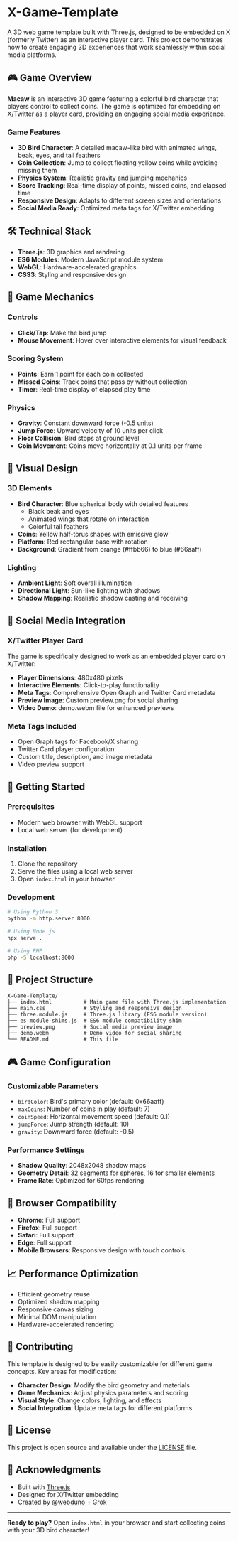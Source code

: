 # X-Game-Template

A 3D web game template built with Three.js, designed to be embedded on X (formerly Twitter) as an interactive player card. This project demonstrates how to create engaging 3D experiences that work seamlessly within social media platforms.

## 🎮 Game Overview

**Macaw** is an interactive 3D game featuring a colorful bird character that players control to collect coins. The game is optimized for embedding on X/Twitter as a player card, providing an engaging social media experience.

### Game Features

- **3D Bird Character**: A detailed macaw-like bird with animated wings, beak, eyes, and tail feathers
- **Coin Collection**: Jump to collect floating yellow coins while avoiding missing them
- **Physics System**: Realistic gravity and jumping mechanics
- **Score Tracking**: Real-time display of points, missed coins, and elapsed time
- **Responsive Design**: Adapts to different screen sizes and orientations
- **Social Media Ready**: Optimized meta tags for X/Twitter embedding

## 🛠️ Technical Stack

- **Three.js**: 3D graphics and rendering
- **ES6 Modules**: Modern JavaScript module system
- **WebGL**: Hardware-accelerated graphics
- **CSS3**: Styling and responsive design

## 🎯 Game Mechanics

### Controls
- **Click/Tap**: Make the bird jump
- **Mouse Movement**: Hover over interactive elements for visual feedback

### Scoring System
- **Points**: Earn 1 point for each coin collected
- **Missed Coins**: Track coins that pass by without collection
- **Timer**: Real-time display of elapsed play time

### Physics
- **Gravity**: Constant downward force (-0.5 units)
- **Jump Force**: Upward velocity of 10 units per click
- **Floor Collision**: Bird stops at ground level
- **Coin Movement**: Coins move horizontally at 0.1 units per frame

## 🎨 Visual Design

### 3D Elements
- **Bird Character**: Blue spherical body with detailed features
  - Black beak and eyes
  - Animated wings that rotate on interaction
  - Colorful tail feathers
- **Coins**: Yellow half-torus shapes with emissive glow
- **Platform**: Red rectangular base with rotation
- **Background**: Gradient from orange (#ffbb66) to blue (#66aaff)

### Lighting
- **Ambient Light**: Soft overall illumination
- **Directional Light**: Sun-like lighting with shadows
- **Shadow Mapping**: Realistic shadow casting and receiving

## 📱 Social Media Integration

### X/Twitter Player Card
The game is specifically designed to work as an embedded player card on X/Twitter:

- **Player Dimensions**: 480x480 pixels
- **Interactive Elements**: Click-to-play functionality
- **Meta Tags**: Comprehensive Open Graph and Twitter Card metadata
- **Preview Image**: Custom preview.png for social sharing
- **Video Demo**: demo.webm file for enhanced previews

### Meta Tags Included
- Open Graph tags for Facebook/X sharing
- Twitter Card player configuration
- Custom title, description, and image metadata
- Video preview support

## 🚀 Getting Started

### Prerequisites
- Modern web browser with WebGL support
- Local web server (for development)

### Installation
1. Clone the repository
2. Serve the files using a local web server
3. Open `index.html` in your browser

### Development
```bash
# Using Python 3
python -m http.server 8000

# Using Node.js
npx serve .

# Using PHP
php -S localhost:8000
```

## 📁 Project Structure

```
X-Game-Template/
├── index.html          # Main game file with Three.js implementation
├── main.css            # Styling and responsive design
├── three.module.js     # Three.js library (ES6 module version)
├── es-module-shims.js  # ES6 module compatibility shim
├── preview.png         # Social media preview image
├── demo.webm           # Demo video for social sharing
└── README.md           # This file
```

## 🎮 Game Configuration

### Customizable Parameters
- `birdColor`: Bird's primary color (default: 0x66aaff)
- `maxCoins`: Number of coins in play (default: 7)
- `coinSpeed`: Horizontal movement speed (default: 0.1)
- `jumpForce`: Jump strength (default: 10)
- `gravity`: Downward force (default: -0.5)

### Performance Settings
- **Shadow Quality**: 2048x2048 shadow maps
- **Geometry Detail**: 32 segments for spheres, 16 for smaller elements
- **Frame Rate**: Optimized for 60fps rendering

## 🔧 Browser Compatibility

- **Chrome**: Full support
- **Firefox**: Full support
- **Safari**: Full support
- **Edge**: Full support
- **Mobile Browsers**: Responsive design with touch controls

## 📈 Performance Optimization

- Efficient geometry reuse
- Optimized shadow mapping
- Responsive canvas sizing
- Minimal DOM manipulation
- Hardware-accelerated rendering

## 🤝 Contributing

This template is designed to be easily customizable for different game concepts. Key areas for modification:

- **Character Design**: Modify the bird geometry and materials
- **Game Mechanics**: Adjust physics parameters and scoring
- **Visual Style**: Change colors, lighting, and effects
- **Social Integration**: Update meta tags for different platforms

## 📄 License

This project is open source and available under the [LICENSE](LICENSE) file.

## 🙏 Acknowledgments

- Built with [Three.js](https://threejs.org/)
- Designed for X/Twitter embedding
- Created by [@webduno](https://x.com/webduno) + Grok

---

**Ready to play?** Open `index.html` in your browser and start collecting coins with your 3D bird character!
